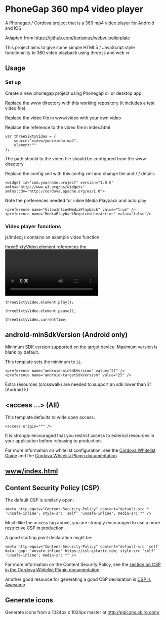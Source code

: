 # PhoneGap 360 mp4 video player 

A Phonegap / Cordova project that is a 360 mp4 video player for Android and iOS

Adapted from https://github.com/borismus/webvr-boilerplate

This project aims to give some simple HTML5 / JavaScript style functionality to 360 video playback using three.js and web vr

## Usage
### Set up
Create a new phonegap project using Phonegap cli or desktop app. 

Replace the www directory with this working repository (it includes a test video file).

Replace the video file in www/video with your own video 

Replace the reference to the video file in index.html
	
	var threeSixtyVideo = {
  		source:"video/yourvideo.mp4", 
  		element:""
	};

The path should to the video file should be configured from the www directory

Replace the config.xml with this config.xml and change the <widget id> and <name> / <author> / <description> details
	
	<widget id="com.yourname.project" version="1.0.0" xmlns="http://www.w3.org/ns/widgets" xmlns:cdv="http://cordova.apache.org/ns/1.0">

Note the preferences needed for inline Media Playback and auto play
	
	<preference name="AllowInlineMediaPlayback" value="true" />
    <preference name="MediaPlaybackRequiresUserAction" value="false"/>

### Video player functions
js/index.js contains an example video function

threeSixtyVideo.element references the <video> element, exposing its standard HTML5 DOM methods, properties, and events to JavaScript.

	threeSixtyVideo.element.play();

	threeSixtyVideo.element.pause();

	threeSixtyVideo.currentTime;


## android-minSdkVersion (Android only)

Minimum SDK version supported on the target device. Maximum version is blank by default.

This template sets the minimum to `21`.

    <preference name="android-minSdkVersion" value="21" />
    <preference name="android-targetSdkVersion" value="25" />

Extra resources (crosswalk) are needed to suuport an sdk lower than 21 (Android 5)

## &lt;access ...&gt; (All)

This template defaults to wide open access.

    <access origin="*" />

It is strongly encouraged that you restrict access to external resources in your application before releasing to production.

For more information on whitelist configuration, see the [Cordova Whitelist Guide][cordova-whitelist-guide] and the [Cordova Whitelist Plugin documentation][cordova-plugin-whitelist]

## [www/index.html][index-html]

## Content Security Policy (CSP)

The default CSP is similarly open:

    <meta http-equiv="Content-Security-Policy" content="default-src * 'unsafe-inline'; style-src 'self' 'unsafe-inline'; media-src *" />

Much like the access tag above, you are strongly encouraged to use a more restrictive CSP in production.

A good starting point declaration might be:

    <meta http-equiv="Content-Security-Policy" content="default-src 'self' data: gap: 'unsafe-inline' https://ssl.gstatic.com; style-src 'self' 'unsafe-inline'; media-src *" />

For more information on the Content Security Policy, see the [section on CSP in the Cordova Whitelist Plugin documentation][cordova-plugin-whitelist-csp].

Another good resource for generating a good CSP declaration is [CSP is Awesome][csp-is-awesome]


[phonegap-cli-url]: http://github.com/phonegap/phonegap-cli
[cordova-app]: http://github.com/apache/cordova-app-hello-world
[bithound-img]: https://www.bithound.io/github/phonegap/phonegap-app-hello-world/badges/score.svg
[bithound-url]: https://www.bithound.io/github/phonegap/phonegap-app-hello-world
[config-xml]: https://github.com/phonegap/phonegap-template-hello-world/blob/master/config.xml
[index-html]: https://github.com/phonegap/phonegap-template-hello-world/blob/master/www/index.html
[cordova-whitelist-guide]: https://cordova.apache.org/docs/en/dev/guide/appdev/whitelist/index.html
[cordova-plugin-whitelist]: http://cordova.apache.org/docs/en/latest/reference/cordova-plugin-whitelist
[cordova-plugin-whitelist-csp]: http://cordova.apache.org/docs/en/latest/reference/cordova-plugin-whitelist#content-security-policy
[csp-is-awesome]: http://cspisawesome.com

## Generate icons

Generate icons from a 1024px x 1024px master at http://pgicons.abiro.com/
